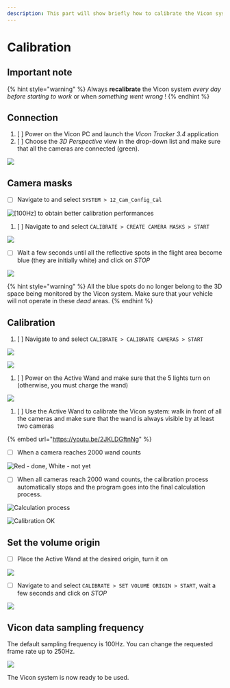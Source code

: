 ```yaml
---
description: This part will show briefly how to calibrate the Vicon system at the MRASL.
---
```


# Calibration

## Important note

{% hint style="warning" %}
Always **recalibrate** the Vicon system _every day_ _before starting to work_ or when _something went wrong_ !
{% endhint %}

## Connection

1. [ ] Power on the Vicon PC and launch the _Vicon Tracker 3.4_ application
2. [ ] Choose the _3D Perspective_ view in the drop-down list and make sure that all the cameras are connected \(green\).

![](../.gitbook/assets/vicon_connect.png)

## Camera masks

* [ ] Navigate to and select `SYSTEM > 12_Cam_Config_Cal` 

![\[100Hz\] to obtain better calibration performances](../.gitbook/assets/vicon_mask0.png)

1. [ ] Navigate to and select `CALIBRATE > CREATE CAMERA MASKS > START`

![](../.gitbook/assets/vicon_mask1_4_3.png)

* [ ] Wait a few seconds until all the reflective spots in the flight area become blue \(they are initially white\) and click on _STOP_ 

![](../.gitbook/assets/vicon_mask2.png)

{% hint style="warning" %}
All the blue spots do no longer belong to the 3D space being monitored by the Vicon system.  Make sure that your vehicle will not operate in these _dead_ areas.
{% endhint %}

## **Calibration**

1. [ ] Navigate to and select `CALIBRATE > CALIBRATE CAMERAS > START`

![](../.gitbook/assets/vicon_calib0.png)

![](../.gitbook/assets/vicon_calib1.png)

1. [ ] Power on the Active Wand and make sure that the 5 lights turn on \(otherwise, you must charge the wand\)

![](../.gitbook/assets/vicon_active_wand.jpg)

1. [ ] Use the Active Wand to calibrate the Vicon system: walk in front of all the cameras and make sure that the wand is always visible by at least two cameras

{% embed url="https://youtu.be/2JKLDGftnNg" %}

* [ ] When a camera reaches 2000 wand counts

![Red - done, White - not yet](../.gitbook/assets/vicon_calib2.png)

* [ ] When all cameras reach 2000 wand counts, the calibration process automatically stops and the program goes into the final calculation process.

![Calculation process](../.gitbook/assets/vicon_calib3.png)

![Calibration OK](../.gitbook/assets/vicon_calib4.png)

## Set the volume origin

* [ ] Place the Active Wand at the desired origin, turn it on

![](../.gitbook/assets/vicon_origin.jpg)

* [ ] Navigate to and select `CALIBRATE > SET VOLUME ORIGIN > START`, wait a few seconds and click on _STOP_

![](../.gitbook/assets/vicon_origin2.png)

## Vicon data sampling frequency

The default sampling frequency is 100Hz. You can change the requested frame rate up to 250Hz.

![](../.gitbook/assets/vicon_freq.png)

The Vicon system is now ready to be used.

## 

